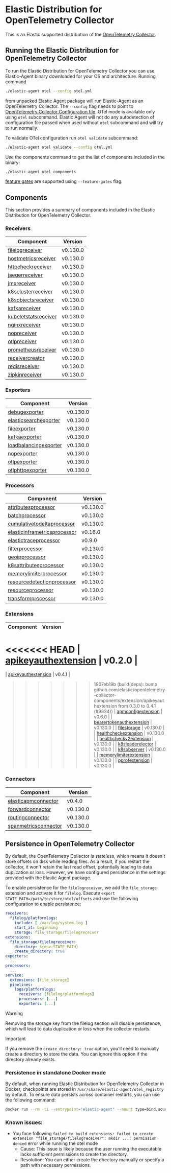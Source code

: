 # Elastic Distribution for OpenTelemetry Collector

This is an Elastic supported distribution of the [OpenTelemetry Collector](https://github.com/open-telemetry/opentelemetry-collector).

## Running the Elastic Distribution for OpenTelemetry Collector

To run the Elastic Distribution for OpenTelemetry Collector you can use Elastic-Agent binary downloaded for your OS and architecture.
Running command

```bash
./elastic-agent otel --config otel.yml
```

from unpacked Elastic Agent package will run Elastic-Agent as an OpenTelemetry Collector. The `--config` flag needs to point to [OpenTelemetry Collector Configuration file](https://opentelemetry.io/docs/collector/configuration/). OTel mode is available only using `otel` subcommand. Elastic Agent will not do any autodetection of configuration file passed when used without `otel` subcommand and will try to run normally.

To validate OTel configuration run `otel validate` subcommand:

```bash
./elastic-agent otel validate --config otel.yml
```

Use the components command to get the list of components included in the binary:

```bash
./elastic-agent otel components
```

[feature gates](https://github.com/open-telemetry/opentelemetry-collector/blob/main/featuregate/README.md#controlling-gates) are supported using `--feature-gates` flag.

## Components

This section provides a summary of components included in the Elastic Distribution for OpenTelemetry Collector.

### Receivers

| Component | Version |
|---|---|
| [filelogreceiver](https://github.com/open-telemetry/opentelemetry-collector-contrib/blob/receiver/filelogreceiver/v0.130.0/receiver/filelogreceiver/README.md) | v0.130.0 |
| [hostmetricsreceiver](https://github.com/open-telemetry/opentelemetry-collector-contrib/blob/receiver/hostmetricsreceiver/v0.130.0/receiver/hostmetricsreceiver/README.md) | v0.130.0 |
| [httpcheckreceiver](https://github.com/open-telemetry/opentelemetry-collector-contrib/blob/receiver/httpcheckreceiver/v0.130.0/receiver/httpcheckreceiver/README.md) | v0.130.0 |
| [jaegerreceiver](https://github.com/open-telemetry/opentelemetry-collector-contrib/blob/receiver/jaegerreceiver/v0.130.0/receiver/jaegerreceiver/README.md) | v0.130.0 |
| [jmxreceiver](https://github.com/open-telemetry/opentelemetry-collector-contrib/blob/receiver/jmxreceiver/v0.130.0/receiver/jmxreceiver/README.md) | v0.130.0 |
| [k8sclusterreceiver](https://github.com/open-telemetry/opentelemetry-collector-contrib/blob/receiver/k8sclusterreceiver/v0.130.0/receiver/k8sclusterreceiver/README.md) | v0.130.0 |
| [k8sobjectsreceiver](https://github.com/open-telemetry/opentelemetry-collector-contrib/blob/receiver/k8sobjectsreceiver/v0.130.0/receiver/k8sobjectsreceiver/README.md) | v0.130.0 |
| [kafkareceiver](https://github.com/open-telemetry/opentelemetry-collector-contrib/blob/receiver/kafkareceiver/v0.130.0/receiver/kafkareceiver/README.md) | v0.130.0 |
| [kubeletstatsreceiver](https://github.com/open-telemetry/opentelemetry-collector-contrib/blob/receiver/kubeletstatsreceiver/v0.130.0/receiver/kubeletstatsreceiver/README.md) | v0.130.0 |
| [nginxreceiver](https://github.com/open-telemetry/opentelemetry-collector-contrib/blob/receiver/nginxreceiver/v0.130.0/receiver/nginxreceiver/README.md) | v0.130.0 |
| [nopreceiver](https://github.com/open-telemetry/opentelemetry-collector/blob/receiver/nopreceiver/v0.130.0/receiver/nopreceiver/README.md) | v0.130.0 |
| [otlpreceiver](https://github.com/open-telemetry/opentelemetry-collector/blob/receiver/otlpreceiver/v0.130.0/receiver/otlpreceiver/README.md) | v0.130.0 |
| [prometheusreceiver](https://github.com/open-telemetry/opentelemetry-collector-contrib/blob/receiver/prometheusreceiver/v0.130.0/receiver/prometheusreceiver/README.md) | v0.130.0 |
| [receivercreator](https://github.com/open-telemetry/opentelemetry-collector-contrib/blob/receiver/receivercreator/v0.130.0/receiver/receivercreator/README.md) | v0.130.0 |
| [redisreceiver](https://github.com/open-telemetry/opentelemetry-collector-contrib/blob/receiver/redisreceiver/v0.130.0/receiver/redisreceiver/README.md) | v0.130.0 |
| [zipkinreceiver](https://github.com/open-telemetry/opentelemetry-collector-contrib/blob/receiver/zipkinreceiver/v0.130.0/receiver/zipkinreceiver/README.md) | v0.130.0 |

### Exporters

| Component | Version |
|---|---|
| [debugexporter](https://github.com/open-telemetry/opentelemetry-collector/blob/exporter/debugexporter/v0.130.0/exporter/debugexporter/README.md) | v0.130.0 |
| [elasticsearchexporter](https://github.com/open-telemetry/opentelemetry-collector-contrib/blob/exporter/elasticsearchexporter/v0.130.0/exporter/elasticsearchexporter/README.md) | v0.130.0 |
| [fileexporter](https://github.com/open-telemetry/opentelemetry-collector-contrib/blob/exporter/fileexporter/v0.130.0/exporter/fileexporter/README.md) | v0.130.0 |
| [kafkaexporter](https://github.com/open-telemetry/opentelemetry-collector-contrib/blob/exporter/kafkaexporter/v0.130.0/exporter/kafkaexporter/README.md) | v0.130.0 |
| [loadbalancingexporter](https://github.com/open-telemetry/opentelemetry-collector-contrib/blob/exporter/loadbalancingexporter/v0.130.0/exporter/loadbalancingexporter/README.md) | v0.130.0 |
| [nopexporter](https://github.com/open-telemetry/opentelemetry-collector/blob/exporter/nopexporter/v0.130.0/exporter/nopexporter/README.md) | v0.130.0 |
| [otlpexporter](https://github.com/open-telemetry/opentelemetry-collector/blob/exporter/otlpexporter/v0.130.0/exporter/otlpexporter/README.md) | v0.130.0 |
| [otlphttpexporter](https://github.com/open-telemetry/opentelemetry-collector/blob/exporter/otlphttpexporter/v0.130.0/exporter/otlphttpexporter/README.md) | v0.130.0 |

### Processors

| Component | Version |
|---|---|
| [attributesprocessor](https://github.com/open-telemetry/opentelemetry-collector-contrib/blob/processor/attributesprocessor/v0.130.0/processor/attributesprocessor/README.md) | v0.130.0 |
| [batchprocessor](https://github.com/open-telemetry/opentelemetry-collector/blob/processor/batchprocessor/v0.130.0/processor/batchprocessor/README.md) | v0.130.0 |
| [cumulativetodeltaprocessor](https://github.com/open-telemetry/opentelemetry-collector-contrib/blob/processor/cumulativetodeltaprocessor/v0.130.0/processor/cumulativetodeltaprocessor/README.md) | v0.130.0 |
| [elasticinframetricsprocessor](https://github.com/elastic/opentelemetry-collector-components/blob/processor/elasticinframetricsprocessor/v0.16.0/processor/elasticinframetricsprocessor/README.md) | v0.16.0 |
| [elastictraceprocessor](https://github.com/elastic/opentelemetry-collector-components/blob/processor/elastictraceprocessor/v0.9.0/processor/elastictraceprocessor/README.md) | v0.9.0 |
| [filterprocessor](https://github.com/open-telemetry/opentelemetry-collector-contrib/blob/processor/filterprocessor/v0.130.0/processor/filterprocessor/README.md) | v0.130.0 |
| [geoipprocessor](https://github.com/open-telemetry/opentelemetry-collector-contrib/blob/processor/geoipprocessor/v0.130.0/processor/geoipprocessor/README.md) | v0.130.0 |
| [k8sattributesprocessor](https://github.com/open-telemetry/opentelemetry-collector-contrib/blob/processor/k8sattributesprocessor/v0.130.0/processor/k8sattributesprocessor/README.md) | v0.130.0 |
| [memorylimiterprocessor](https://github.com/open-telemetry/opentelemetry-collector/blob/processor/memorylimiterprocessor/v0.130.0/processor/memorylimiterprocessor/README.md) | v0.130.0 |
| [resourcedetectionprocessor](https://github.com/open-telemetry/opentelemetry-collector-contrib/blob/processor/resourcedetectionprocessor/v0.130.0/processor/resourcedetectionprocessor/README.md) | v0.130.0 |
| [resourceprocessor](https://github.com/open-telemetry/opentelemetry-collector-contrib/blob/processor/resourceprocessor/v0.130.0/processor/resourceprocessor/README.md) | v0.130.0 |
| [transformprocessor](https://github.com/open-telemetry/opentelemetry-collector-contrib/blob/processor/transformprocessor/v0.130.0/processor/transformprocessor/README.md) | v0.130.0 |

### Extensions

| Component | Version |
|---|---|
<<<<<<< HEAD
| [apikeyauthextension](https://github.com/elastic/opentelemetry-collector-components/blob/extension/apikeyauthextension/v0.2.0/extension/apikeyauthextension/README.md) | v0.2.0 |
=======
| [apikeyauthextension](https://github.com/elastic/opentelemetry-collector-components/blob/extension/apikeyauthextension/v0.4.1/extension/apikeyauthextension/README.md) | v0.4.1 |
>>>>>>> 1907eb19b (build(deps): bump github.com/elastic/opentelemetry-collector-components/extension/apikeyauthextension from 0.3.0 to 0.4.1 (#9834))
| [apmconfigextension](https://github.com/elastic/opentelemetry-collector-components/blob/extension/apmconfigextension/v0.6.0/extension/apmconfigextension/README.md) | v0.6.0 |
| [bearertokenauthextension](https://github.com/open-telemetry/opentelemetry-collector-contrib/blob/extension/bearertokenauthextension/v0.130.0/extension/bearertokenauthextension/README.md) | v0.130.0 |
| [filestorage](https://github.com/open-telemetry/opentelemetry-collector-contrib/blob/extension/storage/filestorage/v0.130.0/extension/storage/filestorage/README.md) | v0.130.0 |
| [healthcheckextension](https://github.com/open-telemetry/opentelemetry-collector-contrib/blob/extension/healthcheckextension/v0.130.0/extension/healthcheckextension/README.md) | v0.130.0 |
| [healthcheckv2extension](https://github.com/open-telemetry/opentelemetry-collector-contrib/blob/extension/healthcheckv2extension/v0.130.0/extension/healthcheckv2extension/README.md) | v0.130.0 |
| [k8sleaderelector](https://github.com/open-telemetry/opentelemetry-collector-contrib/blob/extension/k8sleaderelector/v0.130.0/extension/k8sleaderelector/README.md) | v0.130.0 |
| [k8sobserver](https://github.com/open-telemetry/opentelemetry-collector-contrib/blob/extension/observer/k8sobserver/v0.130.0/extension/observer/k8sobserver/README.md) | v0.130.0 |
| [memorylimiterextension](https://github.com/open-telemetry/opentelemetry-collector/blob/extension/memorylimiterextension/v0.130.0/extension/memorylimiterextension/README.md) | v0.130.0 |
| [pprofextension](https://github.com/open-telemetry/opentelemetry-collector-contrib/blob/extension/pprofextension/v0.130.0/extension/pprofextension/README.md) | v0.130.0 |

### Connectors

| Component | Version |
|---|---|
| [elasticapmconnector](https://github.com/elastic/opentelemetry-collector-components/blob/connector/elasticapmconnector/v0.4.0/connector/elasticapmconnector/README.md) | v0.4.0 |
| [forwardconnector](https://github.com/open-telemetry/opentelemetry-collector/blob/connector/forwardconnector/v0.130.0/connector/forwardconnector/README.md) | v0.130.0 |
| [routingconnector](https://github.com/open-telemetry/opentelemetry-collector-contrib/blob/connector/routingconnector/v0.130.0/connector/routingconnector/README.md) | v0.130.0 |
| [spanmetricsconnector](https://github.com/open-telemetry/opentelemetry-collector-contrib/blob/connector/spanmetricsconnector/v0.130.0/connector/spanmetricsconnector/README.md) | v0.130.0 |
## Persistence in OpenTelemetry Collector

By default, the OpenTelemetry Collector is stateless, which means it doesn't store offsets on disk while reading files. As a result, if you restart the collector, it won't retain the last read offset, potentially leading to data duplication or loss. However, we have configured persistence in the settings provided with the Elastic Agent package.

To enable persistence for the `filelogreceiver`, we add the `file_storage` extension and activate it for `filelog`.
Execute `export STATE_PATH=/path/to/store/otel/offsets` and use the following configuration to enable persistence:

```yaml
receivers:
  filelog/platformlogs:
    include: [ /var/log/system.log ]
    start_at: beginning
    storage: file_storage/filelogreceiver
extensions:
  file_storage/filelogreceiver:
    directory: ${env:STATE_PATH}
    create_directory: true
exporters:
  ...
processors:
  ...
service:
  extensions: [file_storage]
  pipelines:
    logs/platformlogs:
      receivers: [filelog/platformlogs]
      processors: [...]
      exporters: [...]
```

> [!WARNING]
Removing the storage key from the filelog section will disable persistence, which will lead to data duplication or loss when the collector restarts.

> [!IMPORTANT]
If you remove the `create_directory: true` option, you'll need to manually create a directory to store the data. You can ignore this option if the directory already exists.

### Persistence in standalone Docker mode

By default, when running Elastic Distribution for OpenTelemetry Collector in Docker, checkpoints are stored in `/usr/share/elastic-agent/otel_registry` by default. To ensure data persists across container restarts, you can use the following command:

```bash
docker run --rm -ti --entrypoint="elastic-agent" --mount type=bind,source=/path/on/host,target=/usr/share/elastic-agent/otel_registry  docker.elastic.co/elastic-agent/elastic-agent:8.18.0-SNAPSHOT otel
```

### Known issues:
-  You face following `failed to build extensions: failed to create extension "file_storage/filelogreceiver": mkdir ...: permission denied` error while running the otel mode
	- Cause: This issue is likely because the user running the executable lacks sufficient permissions to create the directory.
	- Resolution: You can either create the directory manually or specify a path with necessary permissions.
